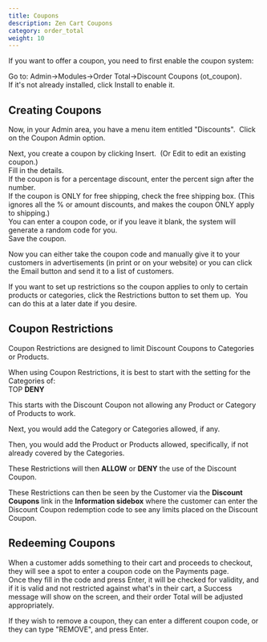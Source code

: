 ```yaml
---
title: Coupons
description: Zen Cart Coupons
category: order_total
weight: 10
---
```

If you want to offer a coupon, you need to first enable the coupon system:  

Go to: Admin->Modules->Order Total->Discount Coupons (ot_coupon).   
If it's not already installed, click Install to enable it.  

## Creating Coupons

Now, in your Admin area, you have a menu item entitled "Discounts".  Click on the Coupon Admin option.  

Next, you create a coupon by clicking Insert.  (Or Edit to edit an existing coupon.)  
Fill in the details.  
If the coupon is for a percentage discount, enter the percent sign after the number.  
If the coupon is ONLY for free shipping, check the free shipping box. (This ignores all the % or amount discounts, and makes the coupon ONLY apply to shipping.)  
You can enter a coupon code, or if you leave it blank, the system will generate a random code for you.  
Save the coupon.  

Now you can either take the coupon code and manually give it to your customers in advertisements (in print or on your website) or you can click the Email button and send it to a list of customers.  

If you want to set up restrictions so the coupon applies to only to certain products or categories, click the Restrictions button to set them up.  You can do this at a later date if you desire.  

## Coupon Restrictions

Coupon Restrictions are designed to limit Discount Coupons to Categories or Products.  

When using Coupon Restrictions, it is best to start with the setting for the Categories of:  
TOP **DENY**  

This starts with the Discount Coupon not allowing any Product or Category of Products to work.  

Next, you would add the Category or Categories allowed, if any.  

Then, you would add the Product or Products allowed, specifically, if not already covered by the Categories.  

These Restrictions will then **ALLOW** or **DENY** the use of the Discount Coupon.  

These Restrictions can then be seen by the Customer via the **Discount Coupons** link in the **Information sidebox** where the customer can enter the Discount Coupon redemption code to see any limits placed on the Discount Coupon.  

## Redeeming Coupons

When a customer adds something to their cart and proceeds to checkout, they will see a spot to enter a coupon code on the Payments page.  
Once they fill in the code and press Enter, it will be checked for validity, and if it is valid and not restricted against what's in their cart, a Success message will show on the screen, and their order Total will be adjusted appropriately.  

If they wish to remove a coupon, they can enter a different coupon code, or they can type "REMOVE", and press Enter.
